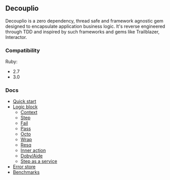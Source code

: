 ## Decouplio

Decouplio is a zero dependency, thread safe and framework agnostic gem designed to encapsulate application business logic. It's reverse engineered through TDD and inspired by such frameworks and gems like Trailblazer, Interactor.

### Compatibility
  Ruby:
 - 2.7
 - 3.0

 ### Docs

- [Quick start](https://github.com/differencialx/decouplio/quick_start.md)
- [Logic block](https://github.com/differencialx/decouplio/logic_block.md)
  - [Context](https://github.com/differencialx/decouplio/context.md)
  - [Step](https://github.com/differencialx/decouplio/step.md)
  - [Fail](https://github.com/differencialx/decouplio/fail.md)
  - [Pass](https://github.com/differencialx/decouplio/pass.md)
  - [Octo](https://github.com/differencialx/decouplio/octo.md)
  - [Wrap](https://github.com/differencialx/decouplio/wrap.md)
  - [Resq](https://github.com/differencialx/decouplio/resq.md)
  - [Inner action](https://github.com/differencialx/decouplio/inner_action.md)
  - [Doby/Aide](https://github.com/differencialx/decouplio/doby_aide.md)
  - [Step as a service](https://github.com/differencialx/decouplio/step_as_a_service.md)
- [Error store](https://github.com/differencialx/decouplio/error_store.md)
- [Benchmarks](https://github.com/differencialx/decouplio/benchmarks.md)
